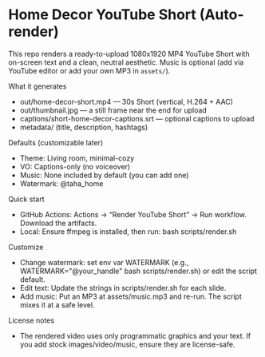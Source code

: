 # Home Decor YouTube Short (Auto-render)

This repo renders a ready-to-upload 1080x1920 MP4 YouTube Short with on-screen text and a clean, neutral aesthetic. Music is optional (add via YouTube editor or add your own MP3 in `assets/`).

What it generates
- out/home-decor-short.mp4 — 30s Short (vertical, H.264 + AAC)
- out/thumbnail.jpg — a still frame near the end for upload
- captions/short-home-decor-captions.srt — optional captions to upload
- metadata/ (title, description, hashtags)

Defaults (customizable later)
- Theme: Living room, minimal-cozy
- VO: Captions-only (no voiceover)
- Music: None included by default (you can add one)
- Watermark: @taha_home

Quick start
- GitHub Actions: Actions → “Render YouTube Short” → Run workflow. Download the artifacts.
- Local: Ensure ffmpeg is installed, then run:
  bash scripts/render.sh

Customize
- Change watermark: set env var WATERMARK (e.g., WATERMARK="@your_handle" bash scripts/render.sh) or edit the script default.
- Edit text: Update the strings in scripts/render.sh for each slide.
- Add music: Put an MP3 at assets/music.mp3 and re-run. The script mixes it at a safe level.

License notes
- The rendered video uses only programmatic graphics and your text. If you add stock images/video/music, ensure they are license-safe.